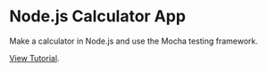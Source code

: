 # Node.js Calculator App

Make a calculator in Node.js and use the Mocha testing framework.

[View Tutorial](https://www.taniarascia.com/unit-testing-in-javascript/).
